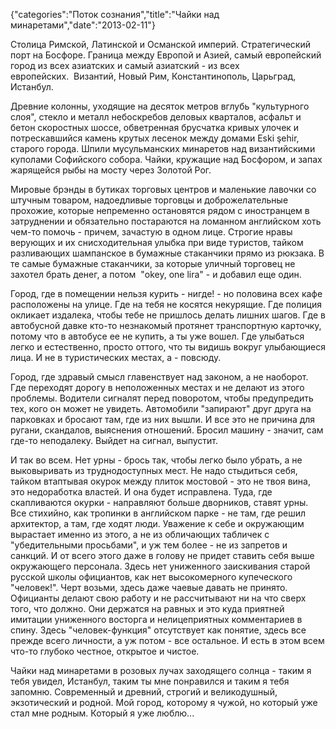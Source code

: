 {"categories":"Поток сознания","title":"Чайки над минаретами","date":"2013-02-11"}

Столица Римской, Латинской и Османской империй. Стратегический порт на Босфоре. Граница между Европой и Азией, самый европейский город из всех азиатских и самый азиатский - из всех европейских.  Византий, Новый Рим, Константинополь, Царьград, Истанбул.

Древние колонны, уходящие на десяток метров вглубь "культурного слоя", стекло и металл небоскребов деловых кварталов, асфальт и бетон скоростных шоссе, обветренная брусчатка кривых улочек и потрескавшийся камень крутых лесенок между домами Eski şehir, старого города. Шпили мусульманских минаретов над византийскими куполами Софийского собора. Чайки, кружащие над Босфором, и запах жарящейся рыбы на мосту через Золотой Рог.

Мировые брэнды в бутиках торговых центров и маленькие лавочки со штучным товаром, надоедливые торговцы и доброжелательные прохожие, которые непременно остановятся рядом с иностранцем в затруднении и обязательно постараются на ломанном английском хоть чем-то помочь - причем, зачастую в одном лице. Строгие нравы верующих и их снисходительная улыбка при виде туристов, тайком разливающих шампанское в бумажные стаканчики прямо из рюкзака. В те самые бумажные стаканчики, за которые уличный торговец не захотел брать денег, а потом  "okey, one lira" - и добавил еще один.

Город, где в помещении нельзя курить - нигде! - но половина всех кафе расположены на улице. Где на тебя не косятся некурящие. Где полиция окликает издалека, чтобы тебе не пришлось делать лишних шагов. Где в автобусной давке кто-то незнакомый протянет транспортную карточку, потому что в автобусе ее не купить, а ты уже вошел. Где улыбаться легко и естественно, просто оттого, что ты видишь вокруг улыбающиеся лица. И не в туристических местах, а - повсюду.

Город, где здравый смысл главенствует над законом, а не наоборот. Где переходят дорогу в неположенных местах и не делают из этого проблемы. Водители сигналят перед поворотом, чтобы предупредить тех, кого он может не увидеть. Автомобили "запирают" друг друга на парковках и бросают там, где из них вышли. И все это не причина для ругани, скандалов, выяснения отношений. Бросил машину - значит, сам где-то неподалеку. Выйдет на сигнал, выпустит.

И так во всем. Нет урны - брось так, чтобы легко было убрать, а не выковыривать из труднодоступных мест. Не надо стыдиться себя, тайком втаптывая окурок между плиток мостовой - это не твоя вина, это недоработка властей. И она будет исправлена. Туда, где скапливаются окурки - направляют больше дворников, ставят урны. Все стихийно, как тропинки в английском парке - не там, где решил архитектор, а там, где ходят люди. Уважение к себе и окружающим вырастает именно из этого, а не из обличающих табличек с "убедительными просьбами", и уж тем более - не из запретов и санкций. И от всего этого даже в голову не придет ставить себя выше окружающего персонала. Здесь нет униженного заискивания старой русской школы официантов, как нет высокомерного купеческого "человек!". Черт возьми, здесь даже чаевые давать не принято. Официанты делают свою работу и не рассчитывают ни на что сверх того, что должно. Они держатся на равных и это куда приятней имитации униженного восторга и нелицеприятных комментариев в спину. Здесь "человек-функция" отсутствует как понятие, здесь все прежде всего личности, а уж потом - все остальное. И есть в этом всем что-то глубоко честное, открытое и чистое.

Чайки над минаретами в розовых лучах заходящего солнца - таким я тебя увидел, Истанбул, таким ты мне понравился и таким я тебя запомню. Современный и древний, строгий и великодушный, экзотический и родной. Мой город, которому я чужой, но который уже стал мне родным. Который я уже люблю...
